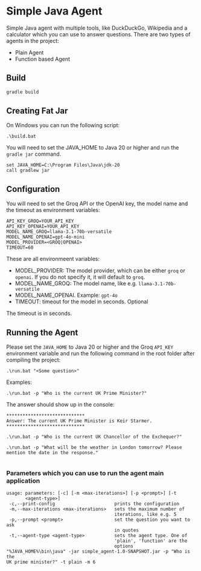 # Simple Java Agent

Simple Java agent with multiple tools, like DuckDuckGo, Wikipedia and a calculator which you can use to answer questions. There are two types of agents in the project:

- Plain Agent
- Function based Agent

## Build

```bash
gradle build
```

## Creating Fat Jar

On Windows you can run the following script:

```batch
.\build.bat
```

You will need to set the JAVA_HOME to Java 20 or higher and run the `gradle jar` command.

```
set JAVA_HOME=C:\Program Files\Java\jdk-20
call gradlew jar
```

## Configuration

You will need to set the Groq API or the OpenAI key, the model name and the timeout as environment variables:

```
API_KEY_GROQ=YOUR_API_KEY
API_KEY_OPENAI=YOUR_API_KEY
MODEL_NAME_GROQ=llama-3.1-70b-versatile
MODEL_NAME_OPENAI=gpt-4o-mini
MODEL_PROVIDER=<GROQ|OPENAI>
TIMEOUT=60
```

These are all environmeent variables:

- MODEL_PROVIDER: The model provider, which can be either `groq` or `openai`. If you do not specify it, it will default to `groq`.
- MODEL_NAME_GROQ: The model name, like e.g. `llama-3.1-70b-versatile`
- MODEL_NAME_OPENAI. Example: `gpt-4o`
- TIMEOUT: timeout for the model in seconds. Optional

The timeout is in seconds.


## Running the Agent

Please set the `JAVA_HOME` to Java 20 or higher and the Groq `API_KEY` environment variable and run the following command in the root folder after compiling the project:

```batch
.\run.bat "<Some question>"
```

Examples:

```batch
.\run.bat -p "Who is the current UK Prime Minister?"
```

The answer should show up in the console:

```
*****************************
Answer: The current UK Prime Minister is Keir Starmer.
*****************************
```

```batch
.\run.bat -p "Who is the current UK Chancellor of the Exchequer?"
```

```batch
.\run.bat -p "What will be the weather in London tomorrow? Please mention the date in the response."
```

```batch
```

### Parameters which you can use to run the agent main application

```
usage: parameters: [-c] [-m <max-iterations>] [-p <prompt>] [-t
       <agent-type>]
 -c,--print-config                      prints the configuration
 -m,--max-iterations <max-iterations>   sets the maximum number of
                                        iterations, like e.g. 5
 -p,--prompt <prompt>                   set the question you want to ask
                                        in quotes
 -t,--agent-type <agent-type>           sets the agent type. One of
                                        'plain', 'function' are the
                                        options
"%JAVA_HOME%\bin\java" -jar simple_agent-1.0-SNAPSHOT.jar -p "Who is the
UK prime minister?" -t plain -m 6

```